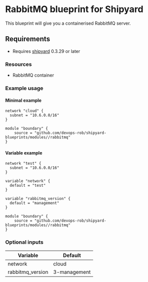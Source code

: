 # RabbitMQ blueprint for Shipyard

This blueprint will give you a containerised RabbitMQ server.

## Requirements

- Requires [shipyard](https://shipyard.run/) 0.3.29 or later

### Resources

- RabbitMQ container

### Example usage

#### Minimal example

```hcl
network "cloud" {
  subnet = "10.6.0.0/16"
}

module "boundary" {
    source = "github.com/devops-rob/shipyard-blueprints/modules//rabbitmq"
}
```

#### Variable example

```hcl
network "test" {
  subnet = "10.6.0.0/16"
}

variable "network" {
  default = "test"
}

variable "rabbitmq_version" {
  default = "management"
}

module "boundary" {
    source = "github.com/devops-rob/shipyard-blueprints/modules//rabbitmq"
}
```

### Optional inputs

| Variable | Default |
| -------- | ------- |
| network  | cloud   |
| rabbitmq_version | 3-management |
